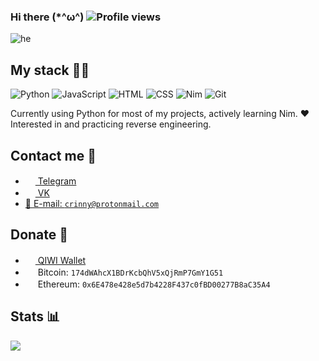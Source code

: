 ### Hi there (*^ω^) ![Profile views](https://gpvc.arturio.dev/crinny)

![he](https://github.com/crinny/crinny/blob/master/he.gif)

## My stack 👨‍💻

![Python](https://img.shields.io/badge/-Python-%230075a8?logo=python&logoColor=white&style=flat-square) ![JavaScript](https://img.shields.io/badge/-JavaScript-%23e9d54c?logo=javascript&logoColor=white&style=flat-square) ![HTML](https://img.shields.io/badge/-HTML-%23de4b25?logo=html5&logoColor=white&style=flat-square) ![CSS](https://img.shields.io/badge/-CSS-%230174b8?logo=css3&logoColor=white&style=flat-square) ![Nim](https://img.shields.io/badge/-Nim-%23e9c241?logo=nim&logoColor=white&style=flat-square) ![Git](https://img.shields.io/badge/-Git-%23ea4f32?logo=git&logoColor=white&style=flat-square)

Currently using Python for most of my projects, actively learning Nim. ❤️ Interested in and practicing reverse engineering.

## Contact me 💭
- <a href="https://t.me/crinny"><img src="https://upload.wikimedia.org/wikipedia/commons/thumb/8/82/Telegram_logo.svg/768px-Telegram_logo.svg.png" width=16 height=16 /> Telegram</a>
- <a href="https://vk.me/crinnynotgay"><img src="https://upload.wikimedia.org/wikipedia/commons/thumb/2/21/VK.com-logo.svg/1024px-VK.com-logo.svg.png" width=16 height=16 /> VK</a>
- <a href="mailto:crinny@protonmail.com">📩 E-mail: `crinny@protonmail.com`</a>

## Donate 💸
- <a href="https://qiwi.com/n/CRINNY"><img src="https://static.qiwi.com/img/providers/300x300/qiwi.png" width=16 height=16 /> QIWI Wallet</a>
- <img src="https://upload.wikimedia.org/wikipedia/commons/thumb/4/46/Bitcoin.svg/600px-Bitcoin.svg.png" width=16 height=16 /> Bitcoin: `174dWAhcX1BDrKcbQhV5xQjRmP7GmY1G51`
- <img src="https://cdn.iconscout.com/icon/free/png-256/ethereum-3-569581.png" width=16 height=16 /> Ethereum: `0x6E478e428e5d7b4228F437c0fBD00277B8aC35A4`

## Stats 📊
<img src="https://github-readme-stats.vercel.app/api?username=crinny&show_icons=true&count_private=true">
